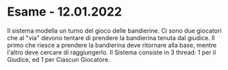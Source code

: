 # Esame - 12.01.2022

Il sistema modella un turno del gioco delle bandierine. Ci sono due giocatori che al "via" devono tentare di prendere la bandierina tenuta dal giudice. Il primo che riesce a prendere la bandierina deve ritornare alla base, mentre l'altro deve cercare di raggiungerlo. Il Sistema consiste in 3 thread: 1 per il Giudice, ed 1 per Ciascun Giocatore.